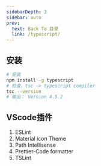 ```yaml
---
sidebarDepth: 3
sidebar: auto
prev:
  text: Back To 目录
  link: /typescript/
---
```




## 安装

```sh {2}
# 安装
npm install -g typescript
# 检查，tsc -> typescript compiler
tsc --version
# 输出： Version 4.5.2
```



## VScode插件

1. ESLint
2. Material icon Theme
3. Path Intellisense
4. Prettier-Code formatter
5. TSLint
